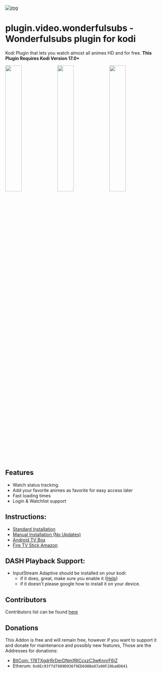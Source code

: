 [![img](https://img.shields.io/discord/386361030353354765.svg?style=flat-square&logo=discord&label=Chat%20%2F%20Support&colorB=7289DA)](https://discordapp.com/invite/SkBBGfZ)

# plugin.video.wonderfulsubs - Wonderfulsubs plugin for kodi

Kodi Plugin that lets you watch almost all animes HD and for free.
**This Plugin Requires Kodi Version 17.0+**

<img width="32%" src="https://user-images.githubusercontent.com/29440677/54495769-2d199b00-48a4-11e9-95c8-79a9519a64b8.png"> <img width="32%" src="https://user-images.githubusercontent.com/29440677/54495723-c1cfc900-48a3-11e9-9853-ca3deaab86e5.png"> <img width="32%" src="https://user-images.githubusercontent.com/29440677/54495731-de6c0100-48a3-11e9-9110-7837f8ca052a.png">

## Features
* Watch status tracking.
* Add your favorite animes as favorite for easy access later
* Fast loading times
* Login & Watchlist support

## Instructions:

* [Standard Installation](https://github.com/DxCx/plugin.video.wonderfulsubs/wiki/Standard-Installation)
* [Manual Installation (No Updates)](https://github.com/DxCx/plugin.video.wonderfulsubs/wiki/Manual-Installation)
* [Android TV Box](https://github.com/DxCx/plugin.video.wonderfulsubs/wiki/Install-on-Android-TV-Box)
* [Fire TV Stick Amazon](https://github.com/DxCx/plugin.video.wonderfulsubs/wiki/Install-on-Amazon-Fire-TV-Stick)

## DASH Playback Support:
  - InputStream Adaptive should be installed on your kodi:
    - if it does, great, make sure you enable it ([Help](https://github.com/DxCx/plugin.video.wonderfulsubs/wiki/Enable-InputStream-Adaptive))
    - if it doesn't please google how to install it on your device.

## Contributors
Contributors list can be found [here](https://github.com/DxCx/plugin.video.wonderfulsubs/wiki/Contributors)

## Donations
This Addon is free and will remain free, however if you want to support it and
donate for maintenance and possibly new features, Those are the Addresses for donations:
 - [BitCoin: 178TXgdrRrDerDNm1RtCcxzC3wKnnrF6iZ](https://blockchain.info/address/178TXgdrRrDerDNm1RtCcxzC3wKnnrF6iZ)
 - Etherum: `0x0Ec93f7d7989D936f9ED698Be87a90F20ba0D641`
